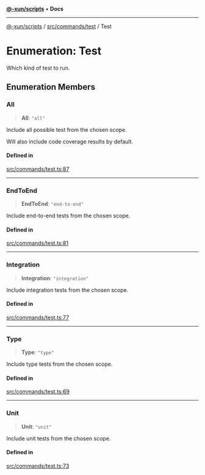 [**@-xun/scripts**](../../../../README.md) • **Docs**

***

[@-xun/scripts](../../../../README.md) / [src/commands/test](../README.md) / Test

# Enumeration: Test

Which kind of test to run.

## Enumeration Members

### All

> **All**: `"all"`

Include all possible test from the chosen scope.

Will also include code coverage results by default.

#### Defined in

[src/commands/test.ts:87](https://github.com/Xunnamius/xscripts/blob/f84693679e326b03b40dc7577e79e1f4160b286e/src/commands/test.ts#L87)

***

### EndToEnd

> **EndToEnd**: `"end-to-end"`

Include end-to-end tests from the chosen scope.

#### Defined in

[src/commands/test.ts:81](https://github.com/Xunnamius/xscripts/blob/f84693679e326b03b40dc7577e79e1f4160b286e/src/commands/test.ts#L81)

***

### Integration

> **Integration**: `"integration"`

Include integration tests from the chosen scope.

#### Defined in

[src/commands/test.ts:77](https://github.com/Xunnamius/xscripts/blob/f84693679e326b03b40dc7577e79e1f4160b286e/src/commands/test.ts#L77)

***

### Type

> **Type**: `"type"`

Include type tests from the chosen scope.

#### Defined in

[src/commands/test.ts:69](https://github.com/Xunnamius/xscripts/blob/f84693679e326b03b40dc7577e79e1f4160b286e/src/commands/test.ts#L69)

***

### Unit

> **Unit**: `"unit"`

Include unit tests from the chosen scope.

#### Defined in

[src/commands/test.ts:73](https://github.com/Xunnamius/xscripts/blob/f84693679e326b03b40dc7577e79e1f4160b286e/src/commands/test.ts#L73)
